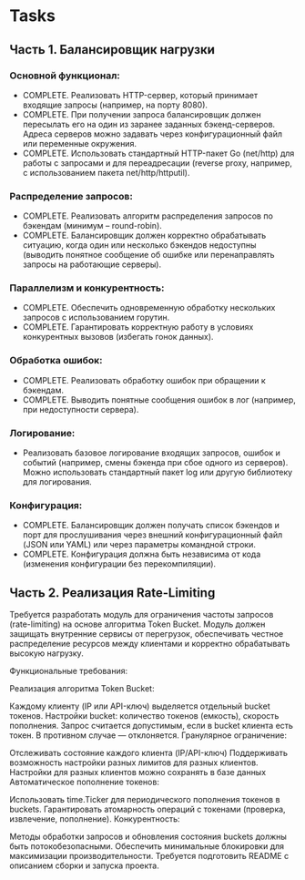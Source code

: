 # Tasks

## Часть 1. Балансировщик нагрузки

### Основной функционал:

* COMPLETE. Реализовать HTTP-сервер, который принимает входящие запросы (например, на порту 8080). 
* COMPLETE. При получении запроса балансировщик должен пересылать его на один из заранее заданных бэкенд-серверов. Адреса серверов можно задавать через конфигурационный файл или переменные окружения.
* COMPLETE. Использовать стандартный HTTP-пакет Go (net/http) для работы с запросами и для переадресации (reverse proxy, например, с использованием пакета net/http/httputil).

### Распределение запросов:

* COMPLETE. Реализовать алгоритм распределения запросов по бэкендам (минимум – round-robin).
* COMPLETE. Балансировщик должен корректно обрабатывать ситуацию, когда один или несколько бэкендов недоступны (выводить понятное сообщение об ошибке или перенаправлять запросы на работающие серверы).

### Параллелизм и конкурентность:

* COMPLETE. Обеспечить одновременную обработку нескольких запросов с использованием горутин.
* COMPLETE. Гарантировать корректную работу в условиях конкурентных вызовов (избегать гонок данных).

### Обработка ошибок:

* COMPLETE. Реализовать обработку ошибок при обращении к бэкендам.
* COMPLETE. Выводить понятные сообщения ошибок в лог (например, при недоступности сервера).

### Логирование:

* Реализовать базовое логирование входящих запросов, ошибок и событий (например, смены бэкенда при сбое одного из серверов). Можно использовать стандартный пакет log или другую библиотеку для логирования.

### Конфигурация:

* COMPLETE. Балансировщик должен получать список бэкендов и порт для прослушивания через внешний конфигурационный файл (JSON или YAML) или через параметры командной строки.
* COMPLETE. Конфигурация должна быть независима от кода (изменения конфигурации без перекомпиляции).

## Часть 2. Реализация Rate-Limiting
Требуется разработать модуль для ограничения частоты запросов (rate-limiting) на основе алгоритма Token Bucket. Модуль должен защищать внутренние сервисы от перегрузок, обеспечивать честное распределение ресурсов между клиентами и корректно обрабатывать высокую нагрузку.

Функциональные требования:

Реализация алгоритма Token Bucket:

Каждому клиенту (IP или API-ключ) выделяется отдельный bucket токенов.
Настройки bucket: количество токенов (емкость), скорость пополнения.
Запрос считается допустимым, если в bucket клиента есть токен. В противном случае — отклоняется.
Гранулярное ограничение:

Отслеживать состояние каждого клиента (IP/API-ключ)
Поддерживать возможность настройки разных лимитов для разных клиентов.
Настройки для разных клиентов можно сохранять в базе данных
Автоматическое пополнение токенов:

Использовать time.Ticker для периодического пополнения токенов в buckets.
Гарантировать атомарность операций с токенами (проверка, извлечение, пополнение).
Конкурентность:

Методы обработки запросов и обновления состояния buckets должны быть потокобезопасными.
Обеспечить минимальные блокировки для максимизации производительности.
Требуется подготовить README с описанием сборки и запуска проекта.

